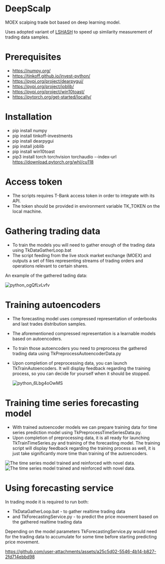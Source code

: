 # DeepScalp

MOEX scalping trade bot based on deep learning model.

Uses adopted variant of [LSHASH](https://github.com/kayzhu/LSHash) to speed up similarity measurement of trading data samples.

# Prerequisites

* https://numpy.org/
* https://tinkoff.github.io/invest-python/
* https://pypi.org/project/dearpygui/
* https://pypi.org/project/joblib/
* https://pypi.org/project/win10toast/
* https://pytorch.org/get-started/locally/

# Installation

* pip install numpy
* pip install tinkoff-investments
* pip install dearpygui
* pip install joblib
* pip install win10toast
* pip3 install torch torchvision torchaudio --index-url https://download.pytorch.org/whl/cu118

# Access token

* The scripts requires T-Bank access token in order to integrate with its API. 
* The token should be provided in environment variable TK_TOKEN on the local machine.

# Gathering trading data

* To train the models you will need to gather enough of the trading data using TkDataGatherLoop.bat
* The script feeding from the live stock market exchange (MOEX) and outputs a set of files representing streams of trading orders and operations relevant to certain shares.

An example of the gathered tading data:

![python_ogQfLvLvfv](https://github.com/user-attachments/assets/c08fddd4-59ab-43b7-86d5-baa12dc2ee63)

# Training autoencoders

* The forecasting model uses compressed representation of orderbooks and last trades distribution samples.
* The aforementioned compressed representation is a learnable models based on autoencoders.
* To train those autoencoders you need to preprocess the gathered trading data using TkPreprocessAutoencoderData.py
* Upon completion of preprocessing data, you can launch TkTrainAutoencoders. It will display feedback regarding the training process, so you can decide for yourself when it should be stopped.

  ![python_6Lbg4oOwMS](https://github.com/user-attachments/assets/3852f933-f45c-472f-8198-a7d58ba469ae)

# Training time series forecasting model

* With trained autoencoder models we can prepare training data for time series prediction model using TkPreprocessTimeSeriesData.py.
* Upon completion of preprocessing data, it is all ready for launching TkTrainTimeSeries.py and training of the forecasting model. The training script will display feedback regarding the training process as well, it is just take significantly more time than training of the autoencoders.

![The time series model trained and reinforced with novel data.](https://github.com/user-attachments/assets/a8341555-1969-49cb-8616-db911d7e23bf)
![The time series model trained and reinforced with novel data.](https://github.com/user-attachments/assets/b2d6351d-895e-400e-9182-e490e0b793a6)


# Using forecasting service

In trading mode it is required to run both:
* TkDataGatherLoop.bat - to gather realtime trading data
* and TkForecastingService.py - to predict the price movement based on the gathered realtime trading data

Depending on the model parameters TkForecastingService.py would need for the trading data to accumulate for some time before starting predicting price movement.

https://github.com/user-attachments/assets/a25c5d02-5546-4b14-b827-2fd714ebbd98


